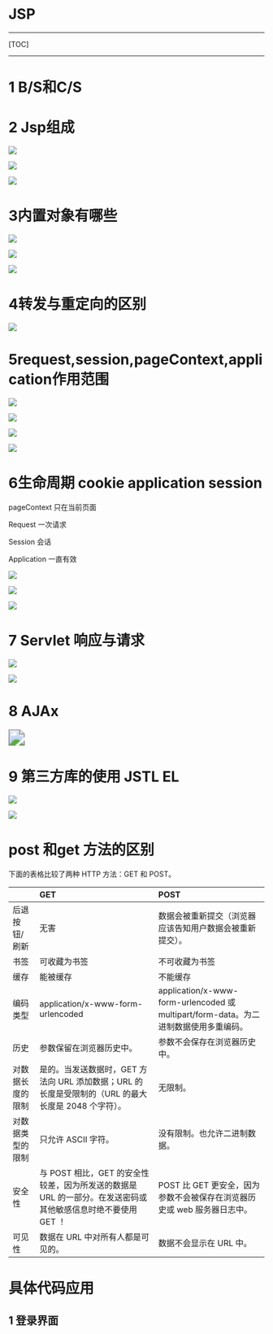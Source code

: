 # JSP

------

[TOC]

------



# 1 B/S和C/S



# 2 Jsp组成

![](https://zuti.oss-cn-qingdao.aliyuncs.com/img/20201022094449.jpg)



![](https://zuti.oss-cn-qingdao.aliyuncs.com/img/20201022094323.png)

![](https://zuti.oss-cn-qingdao.aliyuncs.com/img/20201022095956.png)

# 3内置对象有哪些

![](https://zuti.oss-cn-qingdao.aliyuncs.com/img/20201022094539.jpg)



![](https://zuti.oss-cn-qingdao.aliyuncs.com/img/20201022094656.png)



![](https://zuti.oss-cn-qingdao.aliyuncs.com/img/20201022094734.png)

# 4转发与重定向的区别

![](https://zuti.oss-cn-qingdao.aliyuncs.com/img/20201022094828.png)

# 5request,session,pageContext,application作用范围

![](https://zuti.oss-cn-qingdao.aliyuncs.com/img/20201022095016.png)



![](https://zuti.oss-cn-qingdao.aliyuncs.com/img/20201022095023.png)

![](https://zuti.oss-cn-qingdao.aliyuncs.com/img/20201022095054.png)

![](https://zuti.oss-cn-qingdao.aliyuncs.com/img/20201022095158.png)

# 6生命周期 cookie application session

pageContext 只在当前页面

Request 一次请求

Session 会话

Application 一直有效

![](https://zuti.oss-cn-qingdao.aliyuncs.com/img/20201022095232.png)

![](https://zuti.oss-cn-qingdao.aliyuncs.com/img/20201022095318.png)

![](https://zuti.oss-cn-qingdao.aliyuncs.com/img/20201022095355.png)

# 7 Servlet 响应与请求

![](https://zuti.oss-cn-qingdao.aliyuncs.com/img/20201022095530.png)

![](https://zuti.oss-cn-qingdao.aliyuncs.com/img/20201022095603.png)

# 8  AJAx

<img src="https://zuti.oss-cn-qingdao.aliyuncs.com/img/20201022095753.png" style="zoom:200%;" />



# 9 第三方库的使用 JSTL  EL

![](https://zuti.oss-cn-qingdao.aliyuncs.com/img/20201022095922.png)





![](https://zuti.oss-cn-qingdao.aliyuncs.com/img/20201022100014.png)

# post 和get 方法的区别

下面的表格比较了两种 HTTP 方法：GET 和 POST。

|                  | GET                                                          | POST                                                         |
| :--------------- | :----------------------------------------------------------- | :----------------------------------------------------------- |
| 后退按钮/刷新    | 无害                                                         | 数据会被重新提交（浏览器应该告知用户数据会被重新提交）。     |
| 书签             | 可收藏为书签                                                 | 不可收藏为书签                                               |
| 缓存             | 能被缓存                                                     | 不能缓存                                                     |
| 编码类型         | application/x-www-form-urlencoded                            | application/x-www-form-urlencoded 或 multipart/form-data。为二进制数据使用多重编码。 |
| 历史             | 参数保留在浏览器历史中。                                     | 参数不会保存在浏览器历史中。                                 |
| 对数据长度的限制 | 是的。当发送数据时，GET 方法向 URL 添加数据；URL 的长度是受限制的（URL 的最大长度是 2048 个字符）。 | 无限制。                                                     |
| 对数据类型的限制 | 只允许 ASCII 字符。                                          | 没有限制。也允许二进制数据。                                 |
| 安全性           | 与 POST 相比，GET 的安全性较差，因为所发送的数据是 URL 的一部分。在发送密码或其他敏感信息时绝不要使用 GET ！ | POST 比 GET 更安全，因为参数不会被保存在浏览器历史或 web 服务器日志中。 |
| 可见性           | 数据在 URL 中对所有人都是可见的。                            | 数据不会显示在 URL 中。                                      |





# 具体代码应用

## 1 登录界面


